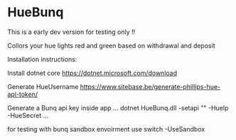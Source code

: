 # HueBunq
This is a early dev version for testing only !!


Collors your hue lights red and green based on withdrawal and deposit


Installation instructions:

Install dotnet core https://dotnet.microsoft.com/download

Generate HueUsername https://www.sitebase.be/generate-phillips-hue-api-token/

Generate a Bunq api key inside app
...
dotnet HueBunq.dll -setapi "<Bunqapikey>" -HueIp <HueBridgeIp> -HueSecret <HueSecret>
...

for testing with bunq sandbox envoirment use switch -UseSandbox
